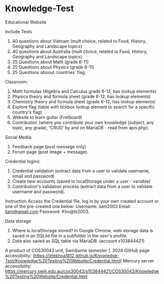 # Knowledge-Test
Educational Website 

Include Tests
1. 40 questions about Vietnam (mult choice, related to Food, History, Geography and Landscape topics)
2. 40 questions about Australia (mult choice, related to Food, History, Geography and Landscape topics)
3. 25 Questions about Math (grade 6-11)
4. 25 Questions about Physics (grade 6-11)
5. 25 Questions aboout countries' flag.

Classroom:
1. Math formulas (Algebra and Calculus grade 6-12, has lookup elements)
2. Physics theory and formula sheet (grade 6-12, has lookup elements)
3. Chemistry theory and formula sheet (grade 6-12, has lookup elements)
4. Explore flag (table with tickbox lookup element to search for a specific country's flag)
5. Website to learn guitar (Fretboard)
6. Contribution (where you contribute your own knowledge (subject, any topic, any grade), 'CRUD' by and on MariaDB - read from apis.php).

Social Media:
1. Feedback page (post message only)
2. Forum page (post image + message).

Credential logins:
1. Credential validation (extract data from a user to validate username, email and password)
2. Create new accounts (saved to localStorage under a user - variable)
3. Contribution's validation process (extract data from a user to validate username and password).

Instruction
Access the Credential file, log in by your own created account or one of the pre-created one below:
Username: liam2003
Email: liam@gmail.com
Password: Kho@le2003.

Data storage:
1. Where is localStorage stored? In Google Chrome, web storage data is saved in an SQLite file in a subfolder in the user's profile.
2. Data also saved as SQL table via MariaDB. (account s103844421)
   
A product of COS30043 unit, Swinburne semester 1, 2024
GitHub page accessibility:
(https://lelekhoa1812.github.io/Knowledge-Test/Knowledge%20Testing%20Website/Credential.html)
Mercury server accessibility:
https://mercury.swin.edu.au/cos30043/s103844421/COS30043/Knowledge%20Testing%20Website/Credential.html
